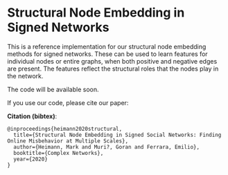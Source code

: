 # Structural Node Embedding in Signed Networks
This is a reference implementation for our structural node embedding methods for signed networks.  These can be used to learn features for individual nodes or entire graphs, when both positive and negative edges are present.  The features reflect the structural roles that the nodes play in the network.  

The code will be available soon.  

If you use our code, please cite our paper:

**Citation (bibtex)**:

```
@inproceedings{heimann2020structural,
  title={Structural Node Embedding in Signed Social Networks: Finding Online Misbehavior at Multiple Scales},
  author={Heimann, Mark and Muri?, Goran and Ferrara, Emilio},
  booktitle={Complex Networks},
  year={2020}
}
```
